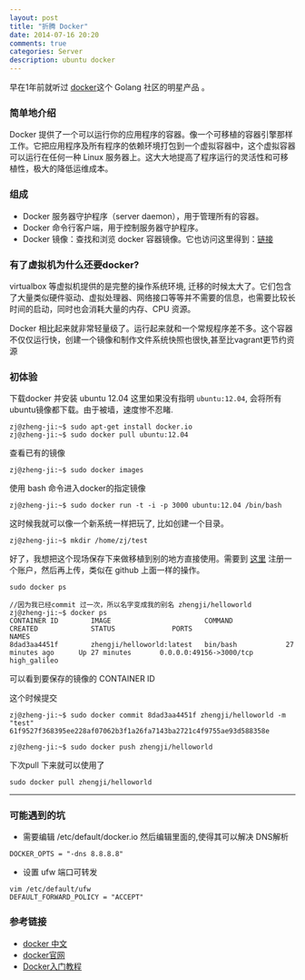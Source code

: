 ```yaml
---
layout: post
title: "折腾 Docker"
date: 2014-07-16 20:20
comments: true
categories: Server 
description: ubuntu docker
---
```


  早在1年前就听过 [docker](http://docs.docker.com/)这个 Golang 社区的明星产品 。

### 简单地介绍

  Docker 提供了一个可以运行你的应用程序的容器。像一个可移植的容器引擎那样工作。它把应用程序及所有程序的依赖环境打包到一个虚拟容器中，这个虚拟容器可以运行在任何一种 Linux 服务器上。这大大地提高了程序运行的灵活性和可移植性，极大的降低运维成本。

### 组成

* Docker 服务器守护程序（server daemon），用于管理所有的容器。
* Docker 命令行客户端，用于控制服务器守护程序。
* Docker 镜像：查找和浏览 docker 容器镜像。它也访问这里得到：[链接](https://index.docker.io/)


### 有了虚拟机为什么还要docker?
  virtualbox 等虚拟机提供的是完整的操作系统环境, 迁移的时候太大了。它们包含了大量类似硬件驱动、虚拟处理器、网络接口等等并不需要的信息，也需要比较长时间的启动，同时也会消耗大量的内存、CPU 资源。

  Docker 相比起来就非常轻量级了。运行起来就和一个常规程序差不多。这个容器不仅仅运行快，创建一个镜像和制作文件系统快照也很快,甚至比vagrant更节约资源

### 初体验
下载docker 并安装 ubuntu 12.04 这里如果没有指明 `ubuntu:12.04`, 会将所有ubuntu镜像都下载。由于被墙，速度惨不忍睹.

```
zj@zheng-ji:~$ sudo apt-get install docker.io
zj@zheng-ji:~$ sudo docker pull ubuntu:12.04 
```

查看已有的镜像

```
zj@zheng-ji:~$ sudo docker images
```

使用 bash 命令进入docker的指定镜像

```
zj@zheng-ji:~$ sudo docker run -t -i -p 3000 ubuntu:12.04 /bin/bash
```

这时候我就可以像一个新系统一样把玩了, 比如创建一个目录。

```
zj@zheng-ji:~$ mkdir /home/zj/test
```

好了，我想把这个现场保存下来做移植到别的地方直接使用。需要到 [这里](https://registry.hub.docker.com/u/) 注册一个账户，然后再上传，类似在 github  上面一样的操作。

```
sudo docker ps 

//因为我已经commit 过一次，所以名字变成我的别名 zhengji/helloworld
zj@zheng-ji:~$ docker ps
CONTAINER ID        IMAGE                       COMMAND             CREATED             STATUS              PORTS                     NAMES
8dad3aa4451f        zhengji/helloworld:latest   bin/bash            27 minutes ago      Up 27 minutes       0.0.0.0:49156->3000/tcp   high_galileo      
```

可以看到要保存的镜像的 CONTAINER ID

这个时候提交

```
zj@zheng-ji:~$ sudo docker commit 8dad3aa4451f zhengji/helloworld -m "test"
61f9527f368395ee228af07062b3f1a26fa7143ba2721c4f9755ae93d588358e

zj@zheng-ji:~$ sudo docker push zhengji/helloworld
```

下次pull 下来就可以使用了

```
sudo docker pull zhengji/helloworld
```

----------

### 可能遇到的坑

* 需要编辑 /etc/default/docker.io 然后编辑里面的,使得其可以解决 DNS解析

```
DOCKER_OPTS = "-dns 8.8.8.8"
```

* 设置 ufw 端口可转发

```
vim /etc/default/ufw
DEFAULT_FORWARD_POLICY = "ACCEPT"
```


### 参考链接

* [docker 中文](http://www.docker.org.cn/book/docker.html)
* [docker官网](http://www.docker.org.cn/book/docker.html)
* [Docker入门教程](http://segmentfault.com/a/1190000000366923)


